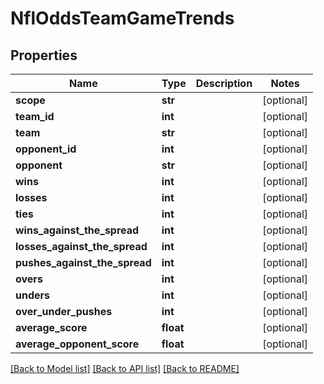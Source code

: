 # NflOddsTeamGameTrends

## Properties
Name | Type | Description | Notes
------------ | ------------- | ------------- | -------------
**scope** | **str** |  | [optional] 
**team_id** | **int** |  | [optional] 
**team** | **str** |  | [optional] 
**opponent_id** | **int** |  | [optional] 
**opponent** | **str** |  | [optional] 
**wins** | **int** |  | [optional] 
**losses** | **int** |  | [optional] 
**ties** | **int** |  | [optional] 
**wins_against_the_spread** | **int** |  | [optional] 
**losses_against_the_spread** | **int** |  | [optional] 
**pushes_against_the_spread** | **int** |  | [optional] 
**overs** | **int** |  | [optional] 
**unders** | **int** |  | [optional] 
**over_under_pushes** | **int** |  | [optional] 
**average_score** | **float** |  | [optional] 
**average_opponent_score** | **float** |  | [optional] 

[[Back to Model list]](../README.md#documentation-for-models) [[Back to API list]](../README.md#documentation-for-api-endpoints) [[Back to README]](../README.md)

